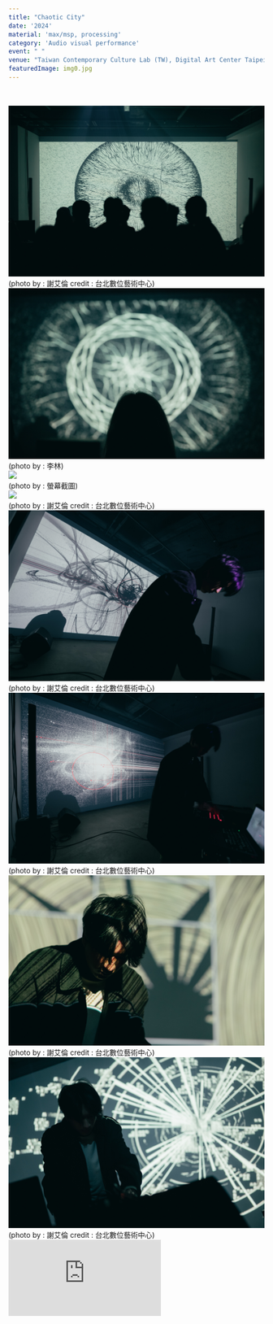 ```yaml
---
title: "Chaotic City"
date: '2024'
material: 'max/msp, processing'
category: 'Audio visual performance'
event: " "
venue: "Taiwan Contemporary Culture Lab (TW), Digital Art Center Taipei (TW), Taipei Fine Arts Museum (TW), Lapin et Halot (JP)"
featuredImage: img0.jpg
---
```

  <div class="box">
      <div class="dscrptn">
        <br>
      </div>
  </div>

  <div class="box">
      <div class="dscrptn">
        <br>
      </div>
  </div>

  <div class="box">
      <img class="subimg" src="./img1.jpg">
      <div class="photocredit">(photo by : 謝艾倫 credit : 台北數位藝術中心)</div>
  </div>
  <div class="box">
      <img class="subimg" src="./img2.jpg">
      <div class="photocredit">(photo by : 李林)</div>
  </div>
  <div class="box">
      <img class="subimg" src="./img3.jpg">
      <div class="photocredit">(photo by : 螢幕截圖)</div>
  </div>
  <div class="box">
      <img class="subimg" src="./img4.jpg">
      <div class="photocredit">(photo by : 謝艾倫 credit : 台北數位藝術中心)</div>
  </div>
  <div class="box">
      <img class="subimg" src="./img5.jpg">
      <div class="photocredit">(photo by : 謝艾倫 credit : 台北數位藝術中心)</div>
  </div>
  <div class="box">
      <img class="subimg" src="./img6.jpg">
      <div class="photocredit">(photo by : 謝艾倫 credit : 台北數位藝術中心)</div>
  </div>
  <div class="box">
      <img class="subimg" src="./img7.jpg">
      <div class="photocredit">(photo by : 謝艾倫 credit : 台北數位藝術中心)</div>
  </div>
  <div class="box">
      <img class="subimg" src="./img8.jpg">
      <div class="photocredit">(photo by : 謝艾倫 credit : 台北數位藝術中心)</div>
  </div>


  <div class="box"></div>

  <iframe title="vimeo-player" src="https://player.vimeo.com/video/944132880?h=7618025da3" frameborder="0" allowfullscreen></iframe>

  <div class="box"></div>
